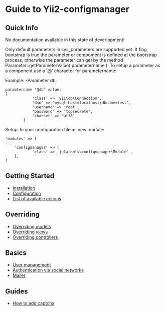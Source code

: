 Guide to Yii2-configmanager
==================

Quick Info
---------------
No documentation available in this state of deverlopment! 

Only default parameters in sys_parameters are supported yet.
If flag bootstrap is true the parameter or compoment is defined at the bootstrap process, otherwise the parameter can get by the method Parameter::getParameterValue('parametername').
To setup a parameter as a component use a '@' character for parametername:

Example:
-Parameter db:
```
paramtername '@db' value:
[
            'class' => 'yii\db\Connection',
            'dsn' => 'mysql:host=localhost;dbname=test',
            'username' => 'root',
            'password' => 'topsecrete',
            'charset' => 'utf8',
        ]
```        

Setup:
In your configuration file as new module:
```
'modules' => [
...
	'configmanager' => [
			'class' => 'julatools\configmanager\Module' ,
	],
]
```				

Getting Started
---------------

- [Installation](installation.md)
- [Configuration](configuration.md)
- [List of available actions](available-actions.md)

Overriding
----------

- [Overriding models](overriding-models.md)
- [Overriding views](overriding-views.md)
- [Overriding controllers](overriding-controllers.md)

Basics
------

- [User management](user-management.md)
- [Authentication via social networks](social-auth.md)
- [Mailer](mailer.md)

Guides
------

- [How to add captcha](adding-captcha.md)
